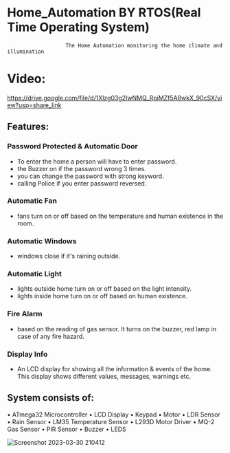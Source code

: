 # Home_Automation BY RTOS(Real Time Operating System)
                       The Home Automation monitoring the home climate and illumination 

# Video:
https://drive.google.com/file/d/1Xlzg03g2IwNMQ_RpiMZf5A8wkX_90cSX/view?usp=share_link
 ## Features:
 ### Password Protected & Automatic Door 
   - To enter the home a person will have to enter password.
   -  the Buzzer on if the password wrong 3 times.
   - you can change the password with strong keyword.
   - calling Police if you enter password reversed.
   
 ### Automatic Fan
   - fans turn on or off based on the temperature and human existence in the room.
 ### Automatic Windows
   - windows close if it's raining outside.
### Automatic Light
   - lights outside home turn on or off based on the light intensity.
   - lights inside home turn on or off based on human existence.
### Fire Alarm 
   - based on the reading of gas sensor. It turns on the buzzer, red lamp in case of any fire hazard.
### Display Info 
   - An LCD display for showing all the information & events of the home. This display shows different values, messages, warnings etc.

## System consists of:
• ATmega32 Microcontroller
• LCD Display
• Keypad
• Motor
• LDR Sensor
• Rain Sensor
• LM35 Temperature Sensor
• L293D Motor Driver
• MQ-2 Gas Sensor
• PIR Sensor
• Buzzer
• LEDS

![Screenshot 2023-03-30 210412](https://user-images.githubusercontent.com/47139708/228968086-7f6830ac-f647-4cd9-920a-f5bd50bec44a.png)
